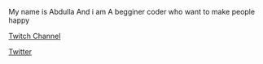 My name is Abdulla And i am A begginer coder who want to make people happy

[Twitch Channel](http://twitch.tv/abdulla4gamer_)

[Twitter](https://twitter.com/Abdulla4Gamer)

